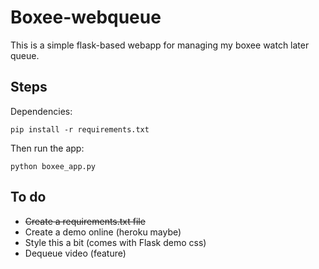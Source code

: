 # Boxee-webqueue

This is a simple flask-based webapp for managing my boxee watch later queue.

## Steps

Dependencies:

```
pip install -r requirements.txt
```

Then run the app:

```
python boxee_app.py
```

## To do

* <del>Create a requirements.txt file</del>
* Create a demo online (heroku maybe)
* Style this a bit (comes with Flask demo css)
* Dequeue video (feature)